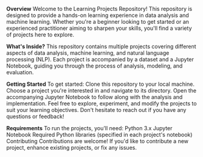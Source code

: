 **Overview**
Welcome to the Learning Projects Repository! This repository is designed to provide a hands-on learning experience in data analysis and machine learning. Whether you're a beginner looking to get started or an experienced practitioner aiming to sharpen your skills, you'll find a variety of projects here to explore.

**What's Inside?**
This repository contains multiple projects covering different aspects of data analysis, machine learning, and natural language processing (NLP). Each project is accompanied by a dataset and a Jupyter Notebook, guiding you through the process of analysis, modeling, and evaluation.

**Getting Started**
To get started:
Clone this repository to your local machine.
Choose a project you're interested in and navigate to its directory.
Open the accompanying Jupyter Notebook to follow along with the analysis and implementation.
Feel free to explore, experiment, and modify the projects to suit your learning objectives. Don't hesitate to reach out if you have any questions or feedback!

**Requirements**
To run the projects, you'll need:
Python 3.x
Jupyter Notebook
Required Python libraries (specified in each project's notebook)
Contributing
Contributions are welcome! If you'd like to contribute a new project, enhance existing projects, or fix any issues.
